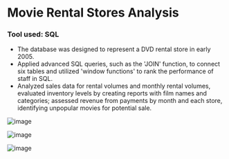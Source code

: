 # Movie Rental Stores Analysis
### Tool used: SQL

-	The database was designed to represent a DVD rental store in early 2005.
-	Applied advanced SQL queries, such as the 'JOIN' function, to connect six tables and utilized 'window functions' to rank the performance of staff in SQL.
-	Analyzed sales data for rental volumes and monthly rental volumes, evaluated inventory levels by creating reports with film names and categories; assessed revenue from payments by month and each store, identifying unpopular movies for potential sale.

![image](https://github.com/DzungDo82/SQL_Movie/assets/138108830/b7e20b85-d9d7-4340-918e-5b0f8f8fa3b3)

![image](https://github.com/DzungDo82/SQL_Movie/assets/138108830/9e998571-66c0-43c4-92b5-607e32baad19)

![image](https://github.com/DzungDo82/SQL_Movie/assets/138108830/9bb588cb-e6ee-41f2-ac3e-4a1325f416fd)
